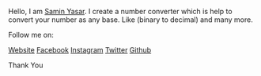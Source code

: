 Hello,
I am <a target="_blank" href="https://github.com/saminyasar004">Samin Yasar</a>. I create a number converter which is help to convert your number as any base. Like (binary to decimal) and many more.

Follow me on:

<a target="_blank" href="https://saminyasar.netlify.app/">Website</a>
<a target="_blank" href="https://www.facebook.com/saminyasar004/">Facebook</a>
<a target="_blank" href="https://www.instagram.com/saminyasar04/">Instagram</a>
<a target="_blank" href="https://twitter.com/SaminYa02656579">Twitter</a>
<a target="_blank" href="https://github.com/saminyasar004">Github</a>

Thank You
